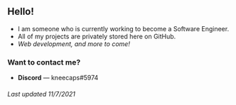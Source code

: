 ## **Hello!**
* I am someone who is currently working to become a Software Engineer.
* All of my projects are privately stored here on GitHub.
* _Web development, and more to come!_

### Want to contact me?
* **Discord** — kneecaps#5974

###### Last updated 11/7/2021
